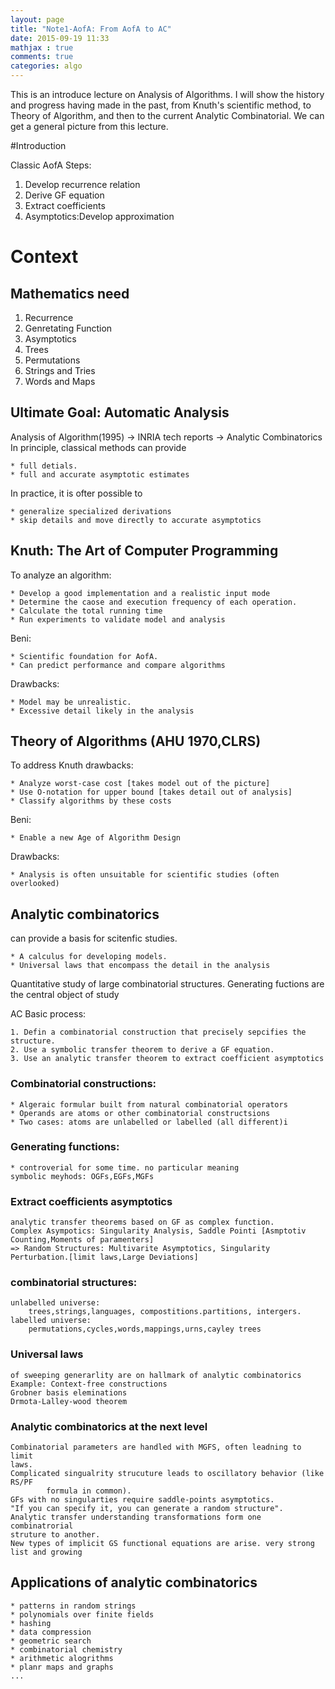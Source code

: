 ```yaml
---
layout: page
title: "Note1-AofA: From AofA to AC"
date: 2015-09-19 11:33
mathjax : true
comments: true
categories: algo 
---
```


This is an introduce lecture on Analysis of Algorithms. I will show the history
and progress having made in the past, from Knuth's scientific method, to Theory
of Algorithm, and then to the current Analytic Combinatorial. We can get a
general picture from this lecture. <!-- more --> 

#Introduction

Classic AofA Steps:

1. Develop recurrence relation
2. Derive GF equation
3. Extract coefficients
4. Asymptotics:Develop approximation


# Context

## Mathematics need

1. Recurrence 
2. Genretating Function 
3. Asymptotics
4. Trees
5. Permutations
6. Strings and Tries
7. Words and Maps

## Ultimate Goal: Automatic Analysis

Analysis of Algorithm(1995) -> INRIA tech reports -> Analytic Combinatorics
In principle, classical methods can provide 

    * full detials.
    * full and accurate asymptotic estimates

In practice, it is ofter possible to 

    * generalize specialized derivations
    * skip details and move directly to accurate asymptotics

## Knuth: The Art of Computer Programming 
To analyze an algorithm:

    * Develop a good implementation and a realistic input mode
    * Determine the caose and execution frequency of each operation.
    * Calculate the total running time
    * Run experiments to validate model and analysis 
Beni: 

    * Scientific foundation for AofA.
    * Can predict performance and compare algorithms

Drawbacks:

    * Model may be unrealistic.
    * Excessive detail likely in the analysis

## Theory of Algorithms (AHU 1970,CLRS)
To address Knuth drawbacks:

    * Analyze worst-case cost [takes model out of the picture]
    * Use O-notation for upper bound [takes detail out of analysis]
    * Classify algorithms by these costs

Beni: 

    * Enable a new Age of Algorithm Design

 Drawbacks:
 
    * Analysis is often unsuitable for scientific studies (often overlooked)
    
## Analytic combinatorics 
   can provide a basis for scitenfic studies.
   
    * A calculus for developing models.
    * Universal laws that encompass the detail in the analysis

Quantitative study of large combinatorial structures.
    Generating fuctions are the central object of study

AC Basic process:
    
    1. Defin a combinatorial construction that precisely sepcifies the structure.
    2. Use a symbolic transfer theorem to derive a GF equation.
    3. Use an analytic transfer theorem to extract coefficient asymptotics

### Combinatorial constructions:
    * Algeraic formular built from natural combinatorial operators
    * Operands are atoms or other combinatorial constructsions
    * Two cases: atoms are unlabelled or labelled (all different)i
### Generating functions:
    * controverial for some time. no particular meaning
    symbolic meyhods: OGFs,EGFs,MGFs

### Extract coefficients asymptotics
    analytic transfer theorems based on GF as complex function.
    Complex Asympotics: Singularity Analysis, Saddle Pointi [Asmptotiv
    Counting,Moments of paramenters]
    => Random Structures: Multivarite Asymptotics, Singularity
    Perturbation.[limit laws,Large Deviations]

### combinatorial structures:
    unlabelled universe:
        trees,strings,languages, compostitions.partitions, intergers.
    labelled universe:
        permutations,cycles,words,mappings,urns,cayley trees

### Universal laws
    of sweeping generarlity are on hallmark of analytic combinatorics
    Example: Context-free constructions
    Grobner basis eleminations
    Drmota-Lalley-wood theorem

### Analytic combinatorics at the next level
    Combinatorial parameters are handled with MGFS, often leadning to limit
    laws.
    Complicated singualrity strucuture leads to oscillatory behavior (like RS/PF
            formula in common).
    GFs with no singularties require saddle-points asymptotics.
    "If you can specify it, you can generate a random structure".
    Analytic transfer understanding transformations form one combinatrorial
    struture to another.
    New types of implicit GS functional equations are arise. very strong list and growing

## Applications of analytic combinatorics
    * patterns in random strings
    * polynomials over finite fields
    * hashing
    * data compression
    * geometric search
    * combinatorial chemistry
    * arithmetic alogrithms
    * planr maps and graphs
    ...


    


    

